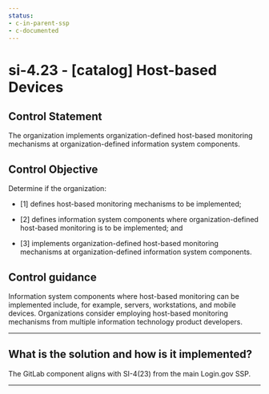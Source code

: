 ```yaml
---
status:
- c-in-parent-ssp
- c-documented
---
```


# si-4.23 - \[catalog\] Host-based Devices

## Control Statement

The organization implements organization-defined host-based monitoring mechanisms at organization-defined information system components.

## Control Objective

Determine if the organization:

- \[1\] defines host-based monitoring mechanisms to be implemented;

- \[2\] defines information system components where organization-defined host-based monitoring is to be implemented; and

- \[3\] implements organization-defined host-based monitoring mechanisms at organization-defined information system components.

## Control guidance

Information system components where host-based monitoring can be implemented include, for example, servers, workstations, and mobile devices. Organizations consider employing host-based monitoring mechanisms from multiple information technology product developers.

______________________________________________________________________

## What is the solution and how is it implemented?

The GitLab component aligns with SI-4(23) from the main Login.gov SSP.

______________________________________________________________________
